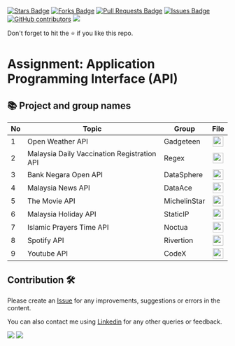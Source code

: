 
<a href="https://github.com/drshahizan/special-topic-data-engineering/stargazers"><img src="https://img.shields.io/github/stars/drshahizan/special-topic-data-engineering" alt="Stars Badge"/></a>
<a href="https://github.com/drshahizan/special-topic-data-engineering/network/members"><img src="https://img.shields.io/github/forks/drshahizan/special-topic-data-engineering" alt="Forks Badge"/></a>
<a href="https://github.com/drshahizan/special-topic-data-engineering/pulls"><img src="https://img.shields.io/github/issues-pr/drshahizan/special-topic-data-engineering" alt="Pull Requests Badge"/></a>
<a href="https://github.com/drshahizan/special-topic-data-engineering/issues"><img src="https://img.shields.io/github/issues/drshahizan/special-topic-data-engineering" alt="Issues Badge"/></a>
<a href="https://github.com/drshahizan/special-topic-data-engineering/graphs/contributors"><img alt="GitHub contributors" src="https://img.shields.io/github/contributors/drshahizan/special-topic-data-engineering?color=2b9348"></a>
![](https://visitor-badge.glitch.me/badge?page_id=drshahizan/special-topic-data-engineering)

Don't forget to hit the :star: if you like this repo.

# Assignment: Application Programming Interface (API)

## 📚 Project and group names

| No | Topic | Group | File | 
| ----- | ----- | ------ | :------: | 
| 1 | Open Weather API | Gadgeteen | <a href="https://github.com/drshahizan/special-topic-data-engineering/tree/main/assignment/API/submission/Gadgeteen" ><img src="../../../images/task.png" width="24px" height="24px" ></a> |
| 2 | Malaysia Daily Vaccination Registration API | Regex | <a href="https://github.com/drshahizan/special-topic-data-engineering/tree/main/assignment/API/submission/Regex" ><img src="../../../images/task.png" width="24px" height="24px" ></a> |
| 3 | Bank Negara Open API | DataSphere | <a href="https://github.com/drshahizan/special-topic-data-engineering/tree/main/assignment/API/submission/DataSphere" ><img src="../../../images/task.png" width="24px" height="24px" ></a> |
| 4 | Malaysia News API | DataAce | <a  href="https://github.com/drshahizan/special-topic-data-engineering/tree/main/assignment/API/submission/DataAce" ><img src="../../../images/task.png" width="24px" height="24px" ></a> |
| 5 | The Movie API | MichelinStar | <a href="https://github.com/drshahizan/special-topic-data-engineering/tree/main/assignment/API/submission/MichelinStar" ><img src="../../../images/task.png" width="24px" height="24px" ></a> |
| 6 | Malaysia Holiday API | StaticIP | <a href="https://github.com/drshahizan/special-topic-data-engineering/tree/main/assignment/API/submission/StaticIP" ><img src="../../../images/task.png" width="24px" height="24px" ></a> |
| 7 | Islamic Prayers Time API | Noctua| <a href="/assignment/API/submission/Noctua" ><img src="../../../images/task.png" width="24px" height="24px" ></a> |
| 8 | Spotify API | Rivertion | <a href="/assignment/API/submission/Rivertion" ><img src="../../../images/task.png" width="24px" height="24px" ></a> |
| 9 | Youtube API | CodeX| <a href="https://github.com/drshahizan/special-topic-data-engineering/tree/0c28ec1f6c15d4fe4cf0824d124f503c840ce3fe/assignment/API/submission/CodeX" ><img src="../../../images/task.png" width="24px" height="24px" ></a> |


## Contribution 🛠️
Please create an [Issue](https://github.com/drshahizan/special-topic-data-engineering/issues) for any improvements, suggestions or errors in the content.

You can also contact me using [Linkedin](https://www.linkedin.com/in/drshahizan/) for any other queries or feedback.

![](https://komarev.com/ghpvc/?username=drshahizan&label=Views&color=0e75b6&style=flat)
![](https://hit.yhype.me/github/profile?user_id=81284918)

